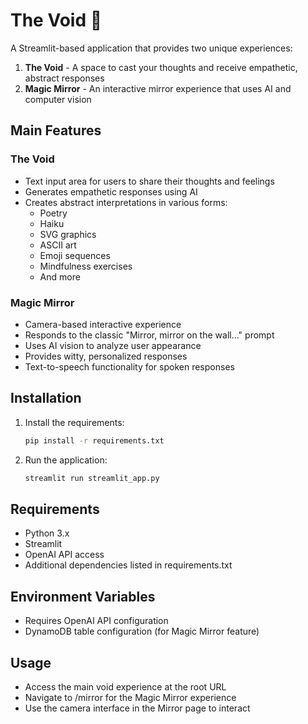 # The Void 🌌

A Streamlit-based application that provides two unique experiences:

1. **The Void** - A space to cast your thoughts and receive empathetic, abstract responses
2. **Magic Mirror** - An interactive mirror experience that uses AI and computer vision

## Main Features

### The Void
- Text input area for users to share their thoughts and feelings
- Generates empathetic responses using AI
- Creates abstract interpretations in various forms:
  - Poetry
  - Haiku
  - SVG graphics
  - ASCII art
  - Emoji sequences
  - Mindfulness exercises
  - And more

### Magic Mirror
- Camera-based interactive experience
- Responds to the classic "Mirror, mirror on the wall..." prompt
- Uses AI vision to analyze user appearance
- Provides witty, personalized responses
- Text-to-speech functionality for spoken responses

## Installation

1. Install the requirements:
   ```bash
   pip install -r requirements.txt
   ```

2. Run the application:
   ```bash
   streamlit run streamlit_app.py
   ```

## Requirements
- Python 3.x
- Streamlit
- OpenAI API access
- Additional dependencies listed in requirements.txt

## Environment Variables
- Requires OpenAI API configuration
- DynamoDB table configuration (for Magic Mirror feature)

## Usage
- Access the main void experience at the root URL
- Navigate to /mirror for the Magic Mirror experience
- Use the camera interface in the Mirror page to interact
